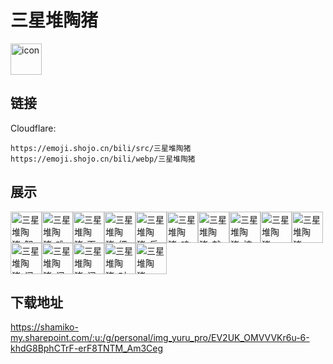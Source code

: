# 三星堆陶猪
<img src="https://emoji.shojo.cn/bili/src/三星堆陶猪/icon.png" width="50" height="50" alt="icon">

## 链接
Cloudflare:
```
https://emoji.shojo.cn/bili/src/三星堆陶猪
https://emoji.shojo.cn/bili/webp/三星堆陶猪
```
## 展示
<img src="https://emoji.shojo.cn/bili/src/三星堆陶猪/三星堆陶猪-智慧.png" width="50" height="50" alt="三星堆陶猪-智慧"><img src="https://emoji.shojo.cn/bili/src/三星堆陶猪/三星堆陶猪-难办.png" width="50" height="50" alt="三星堆陶猪-难办"><img src="https://emoji.shojo.cn/bili/src/三星堆陶猪/三星堆陶猪-面部扭曲.png" width="50" height="50" alt="三星堆陶猪-面部扭曲"><img src="https://emoji.shojo.cn/bili/src/三星堆陶猪/三星堆陶猪-细品.png" width="50" height="50" alt="三星堆陶猪-细品"><img src="https://emoji.shojo.cn/bili/src/三星堆陶猪/三星堆陶猪-乐.png" width="50" height="50" alt="三星堆陶猪-乐"><img src="https://emoji.shojo.cn/bili/src/三星堆陶猪/三星堆陶猪-呜呜.png" width="50" height="50" alt="三星堆陶猪-呜呜"><img src="https://emoji.shojo.cn/bili/src/三星堆陶猪/三星堆陶猪-就这.png" width="50" height="50" alt="三星堆陶猪-就这"><img src="https://emoji.shojo.cn/bili/src/三星堆陶猪/三星堆陶猪-挖呀挖.png" width="50" height="50" alt="三星堆陶猪-挖呀挖"><img src="https://emoji.shojo.cn/bili/src/三星堆陶猪/三星堆陶猪-顶！.png" width="50" height="50" alt="三星堆陶猪-顶！"><img src="https://emoji.shojo.cn/bili/src/三星堆陶猪/三星堆陶猪-菜！.png" width="50" height="50" alt="三星堆陶猪-菜！"><img src="https://emoji.shojo.cn/bili/src/三星堆陶猪/三星堆陶猪-闪亮左.png" width="50" height="50" alt="三星堆陶猪-闪亮左"><img src="https://emoji.shojo.cn/bili/src/三星堆陶猪/三星堆陶猪-闪亮.png" width="50" height="50" alt="三星堆陶猪-闪亮"><img src="https://emoji.shojo.cn/bili/src/三星堆陶猪/三星堆陶猪-闪亮右.png" width="50" height="50" alt="三星堆陶猪-闪亮右"><img src="https://emoji.shojo.cn/bili/src/三星堆陶猪/三星堆陶猪-对不起.png" width="50" height="50" alt="三星堆陶猪-对不起"><img src="https://emoji.shojo.cn/bili/src/三星堆陶猪/三星堆陶猪-CPU烧了.png" width="50" height="50" alt="三星堆陶猪-CPU烧了">

## 下载地址

https://shamiko-my.sharepoint.com/:u:/g/personal/img_yuru_pro/EV2UK_OMVVVKr6u-6-khdG8BphCTrF-erF8TNTM_Am3Ceg